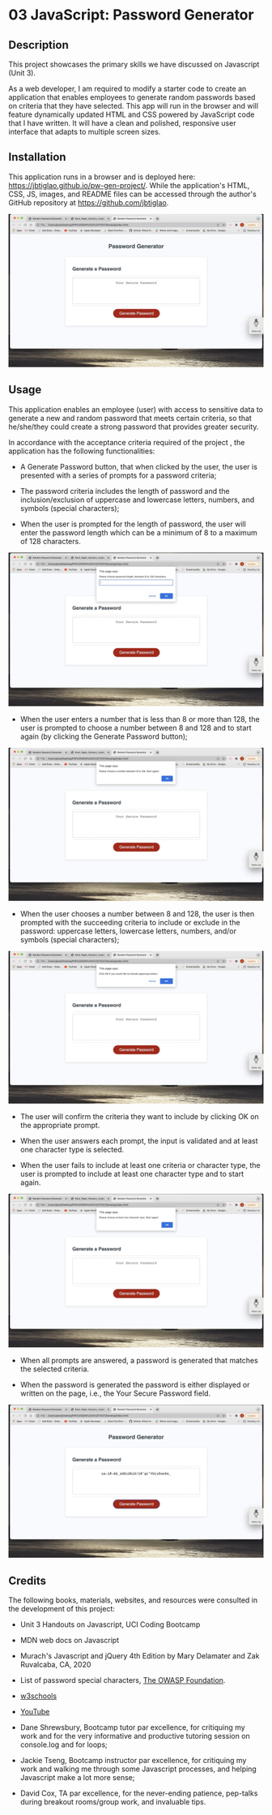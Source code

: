 # 03 JavaScript: Password Generator

## Description

This project showcases the primary skills we have discussed on Javascript (Unit 3). 

As a web developer, I am required to modify a starter code to create an application that enables employees to generate random passwords based on criteria that they have selected. This app will run in the browser and will feature dynamically updated HTML and CSS powered by JavaScript code that I have written. It will have a clean and polished, responsive user interface that adapts to multiple screen sizes.


## Installation

This application runs in a browser and is deployed here: https://jbtiglao.github.io/pw-gen-project/. While the application's HTML, CSS, JS, images, and README files can be accessed through the author's GitHub repository at https://github.com/jbtiglao. 


![image of the password generator app](./assets/images/pw_gen1.jpg)  



## Usage

This application enables an employee (user) with access to sensitive data to generate a new and random password that meets certain criteria, so that he/she/they could create a strong password that provides greater security. 

In accordance with the acceptance criteria required of the project , the application has the following functionalities: 

- A Generate Password button, that when clicked by the user, the user is presented with a series of prompts for a password criteria;

- The password criteria includes the length of password and the inclusion/exclusion of uppercase and lowercase letters, numbers, and symbols (special characters);

- When the user is prompted for the length of password, the user will enter the password length which can be a minimum of 8 to a maximum of 128 characters.



![image of prompt for password length](./assets/images/pw_gen2_pwlength.jpg) 



- When the user enters a number that is less than 8 or more than 128, the user is prompted to choose a number between 8 and 128 and to start again (by clicking the Generate Password button);



![image of prompt when password length is less than 8 or more than 128 characters](./assets/images/pw_gen4_nolength.jpg)  


- When the user chooses a number between 8 and 128, the user is then prompted with the succeeding criteria to include or exclude in the password: uppercase letters, lowercase letters, numbers, and/or symbols (special characters);



![image of the password generator criteria for uppercase letters](./assets/images/pw_gen3_criteria.jpg)  



- The user will confirm the criteria they want to include by clicking OK on the appropriate prompt.

- When the user answers each prompt, the input is validated and at least one character type is selected.

- When the user fails to include at least one criteria or character type, the user is prompted to include at least one character type and to start again.



![image of the prompt when no criteria is selected](./assets/images/pw_gen5_nocriteria.jpg)  



- When all prompts are answered, a password is generated that matches the selected criteria.

- When the password is generated the password is either displayed or written on the page, i.e., the Your Secure Password field. 



![image of generated password](./assets/images/pw_gen6_generatedpw.jpg) 



## Credits

The following books, materials, websites, and resources were consulted in the development of this project:

- Unit 3 Handouts on Javascript, UCI Coding Bootcamp

- MDN web docs on Javascript

- Murach's Javascript and jQuery 4th Edition by Mary Delamater and Zak Ruvalcaba, CA, 2020

- List of password special characters, [The OWASP Foundation](https://www.owasp.org/index.php/Password_special_characters). 

- [w3schools](http://www.w3schools)

- [YouTube](http://www.youtube.com) 

- Dane Shrewsbury, Bootcamp tutor par excellence, for critiquing my work and for the very informative and productive tutoring session on console.log and for loops;

- Jackie Tseng, Bootcamp instructor par excellence, for critiquing my work and walking me through some Javascript processes, and helping Javascript make a lot more sense;

- David Cox, TA par excellence, for the never-ending patience, pep-talks during breakout rooms/group work, and invaluable tips.

